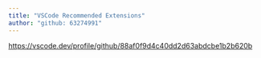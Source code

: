 ```yaml
---
title: "VSCode Recommended Extensions"
author: "github: 63274991"
---
```


https://vscode.dev/profile/github/88af0f9d4c40dd2d63abdcbe1b2b620b
